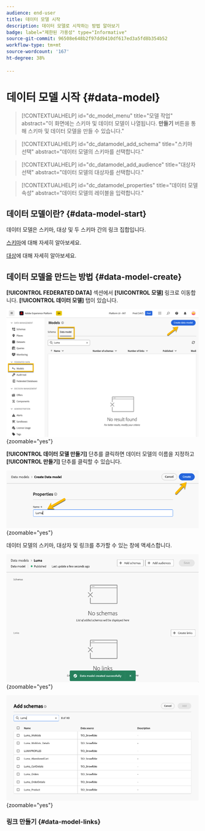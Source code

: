 ```yaml
---
audience: end-user
title: 데이터 모델 시작
description: 데이터 모델로 시작하는 방법 알아보기
badge: label="제한된 가용성" type="Informative"
source-git-commit: 96508e648b2f97dd9410df617ed3a5fd8b354b52
workflow-type: tm+mt
source-wordcount: '167'
ht-degree: 38%

---
```


# 데이터 모델 시작 {#data-model}


>[!CONTEXTUALHELP]
>id="dc_model_menu"
>title="모델 작업"
>abstract="이 화면에는 스키마 및 데이터 모델이 나열됩니다. **만들기** 버튼을 통해 스키마 및 데이터 모델을 만들 수 있습니다."

>[!CONTEXTUALHELP]
>id="dc_datamodel_add_schema"
>title="스키마 선택"
>abstract="데이터 모델의 스키마를 선택합니다."


>[!CONTEXTUALHELP]
>id="dc_datamodel_add_audience"
>title="대상자 선택"
>abstract="데이터 모델의 대상자를 선택합니다."

>[!CONTEXTUALHELP]
>id="dc_datamodel_properties"
>title="데이터 모델 속성"
>abstract="데이터 모델의 레이블을 입력합니다."


## 데이터 모델이란? {#data-model-start}

데이터 모델은 스키마, 대상 및 두 스키마 간의 링크 집합입니다.

[스키마](../customer/schemas.md)에 대해 자세히 알아보세요.

[대상](../customer/audiences.md)에 대해 자세히 알아보세요.

## 데이터 모델을 만드는 방법 {#data-model-create}

**[!UICONTROL FEDERATED DATA]** 섹션에서 **[!UICONTROL 모델]** 링크로 이동합니다. **[!UICONTROL 데이터 모델]** 탭이 있습니다.

![](assets/datamodel_create.png){zoomable="yes"}

**[!UICONTROL 데이터 모델 만들기]** 단추를 클릭하면 데이터 모델의 이름을 지정하고 **[!UICONTROL 만들기]** 단추를 클릭할 수 있습니다.

![](assets/datamodel_name.png){zoomable="yes"}

데이터 모델의 스키마, 대상자 및 링크를 추가할 수 있는 창에 액세스합니다.

![](assets/datamodel_created.png){zoomable="yes"}

![](assets/datamodel_schemas.png){zoomable="yes"}

### 링크 만들기 {#data-model-links}

